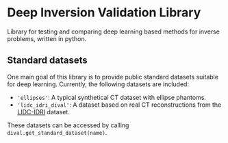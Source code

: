 # Deep Inversion Validation Library

Library for testing and comparing deep learning based methods for inverse
problems, written in python.

## Standard datasets

One main goal of this library is to provide public standard datasets suitable for
deep learning.
Currently, the following datasets are included:

* ``'ellipses'``:
    A typical synthetical CT dataset with ellipse phantoms.
* ``'lidc_idri_dival'``:
    A dataset based on real CT reconstructions from the [LIDC-IDRI](https://wiki.cancerimagingarchive.net/display/Public/LIDC-IDRI) dataset.

These datasets can be accessed by calling ``dival.get_standard_dataset(name)``.
